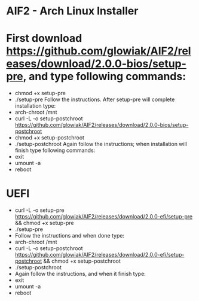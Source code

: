 # AIF2 - Arch Linux Installer

# First download https://github.com/glowiak/AIF2/releases/download/2.0.0-bios/setup-pre, and type following commands:
  - chmod +x setup-pre
  - ./setup-pre
Follow the instructions. After setup-pre will complete installation type:
  - arch-chroot /mnt
  - curl -L -o setup-postchroot https://github.com/glowiak/AIF2/releases/download/2.0.0-bios/setup-postchroot
  - chmod +x setup-postchroot
  - ./setup-postchroot
Again follow the instructions; when installation will finish type following commands:
  - exit
  - umount -a
  - reboot
# UEFI
  - curl -L -o setup-pre https://github.com/glowiak/AIF2/releases/download/2.0.0-efi/setup-pre && chmod +x setup-pre
  - ./setup-pre
  - Follow the instructions and when done type:
  - arch-chroot /mnt
  - curl -L -o setup-postchroot https://github.com/glowiak/AIF2/releases/download/2.0.0-efi/setup-postchroot && chmod +x setup-postchroot
  - ./setup-postchroot
  - Again follow the instructions, and when it finish type:
  - exit
  - umount -a
  - reboot
